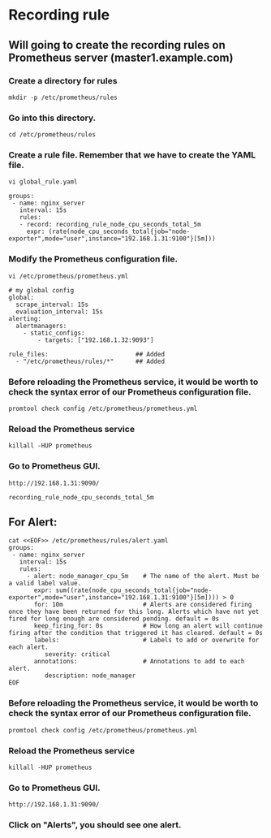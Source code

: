 # Recording rule

## Will going to create the recording rules on Prometheus server (master1.example.com)

### Create a directory for rules
```
mkdir -p /etc/prometheus/rules
```
### Go into this directory.
```
cd /etc/prometheus/rules
```
### Create a rule file. Remember that we have to create the YAML file.
```
vi global_rule.yaml
```
```
groups:
 - name: nginx_server
   interval: 15s
   rules:
   - record: recording_rule_node_cpu_seconds_total_5m
     expr: (rate(node_cpu_seconds_total{job="node-exporter",mode="user",instance="192.168.1.31:9100"}[5m]))
```

### Modify the Prometheus configuration file.

```
vi /etc/prometheus/prometheus.yml
```
```
# my global config
global:
  scrape_interval: 15s 
  evaluation_interval: 15s 
alerting:
  alertmanagers:
    - static_configs:
        - targets: ["192.168.1.32:9093"]

rule_files:                        ## Added
  - "/etc/prometheus/rules/*"      ## Added
```
### Before reloading the Prometheus service, it would be worth to check the syntax error of our Prometheus configuration file.
```
promtool check config /etc/prometheus/prometheus.yml
```

### Reload the Prometheus service
```
killall -HUP prometheus
```
### Go to Prometheus GUI.
```
http://192.168.1.31:9090/
```

```
recording_rule_node_cpu_seconds_total_5m
```


## For Alert:

```
cat <<EOF>> /etc/prometheus/rules/alert.yaml 
groups:
 - name: nginx_server
   interval: 15s
   rules:
     - alert: node_manager_cpu_5m    # The name of the alert. Must be a valid label value.
       expr: sum((rate(node_cpu_seconds_total{job="node-exporter",mode="user",instance="192.168.1.31:9100"}[5m]))) > 0
       for: 10m                      # Alerts are considered firing once they have been returned for this long. Alerts which have not yet fired for long enough are considered pending. default = 0s
       keep_firing_for: 0s           # How long an alert will continue firing after the condition that triggered it has cleared. default = 0s
       labels:                       # Labels to add or overwrite for each alert.
          severity: critical
       annotations:                  # Annotations to add to each alert.
          description: node_manager
EOF
```

### Before reloading the Prometheus service, it would be worth to check the syntax error of our Prometheus configuration file.
```
promtool check config /etc/prometheus/prometheus.yml
```

### Reload the Prometheus service
```
killall -HUP prometheus
```
### Go to Prometheus GUI.
```
http://192.168.1.31:9090/
```

### Click on "Alerts", you should see one alert.

